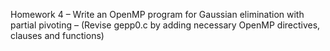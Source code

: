 Homework 4
– Write an OpenMP program for Gaussian elimination with 
partial pivoting
– (Revise gepp0.c by adding necessary OpenMP directives, 
clauses and functions)